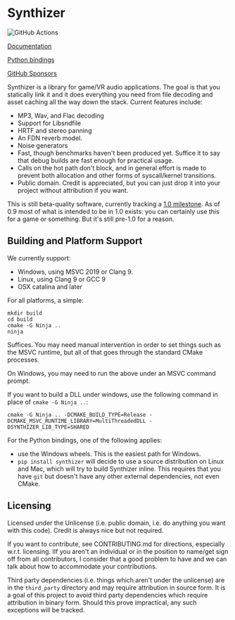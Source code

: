# Synthizer

![GitHub Actions](https://github.com/synthizer/synthizer/actions/workflows/ci.yaml/badge.svg)

[Documentation](https://synthizer.github.io/)

[Python bindings](https://pypi.org/project/synthizer/)

[GitHub Sponsors](https://github.com/sponsors/ahicks92)

Synthizer is a library for game/VR audio applications.  The goal is that you statically link it and it does everything
you need from file decoding and asset caching all the way down the stack.  Current features include:

- MP3, Wav, and Flac decoding
- Support for Libsndfile
- HRTF and stereo panning
- An FDN reverb model.
- Noise generators
- Fast, though benchmarks haven't been produced yet.  Suffice it to say that debug builds are fast enough for practical
  usage.
- Calls on the hot path don't block, and in general effort is made to prevent both allocation and other forms of
  syscall/kernel transitions.
- Public domain.  Credit is appreciated, but you can just drop it into your project without attribution if you want.

This is still beta-quality software, currently tracking a [1.0
milestone](https://github.com/synthizer/synthizer/milestone/2).  As of 0.9 most of what is intended to be in 1.0 exists:
you can certainly use this for a game or something.  But it's still pre-1.0 for a reason.

## Building and Platform Support

We currently support:

- Windows, using MSVC 2019 or Clang 9.
- Linux, using Clang 9 or GCC 9
- OSX catalina and later

For all platforms, a simple:

```
mkdir build
cd build
cmake -G Ninja ..
ninja
```

Suffices.  You may need manual intervention in order to set things such as the MSVC runtime, but all of that goes
through the standard CMake processes.

On Windows, you may need to run the above under an MSVC command prompt.

If you want to build a DLL under windows, use the following command in place of `cmake -G Ninja ..`:

```
cmake -G Ninja .. -DCMAKE_BUILD_TYPE=Release -DCMAKE_MSVC_RUNTIME_LIBRARY=MultiThreadedDLL -DSYNTHIZER_LIB_TYPE=SHARED
```

For the Python bindings, one of the following applies:

- use the Windows wheels.  This is the easiest path for Windows.
- `pip install synthizer` will decide to use a source distribution on Linux and Mac, which will try to build Synthizer
  inline.  This requires that you have `git` but doesn't have any other external dependencies, not even CMake.


## Licensing

Licensed under the Unlicense (i.e. public domain, i.e. do anything you want with this code).  Credit is always nice but
not required.

If you want to contribute, see CONTRIBUTING.md for directions, especially w.r.t. licensing.  IIf you aren't an
individual or in the position to name/get sign off from all contributors, I consider that a good problem to have and we
can talk about how to accommodate your contributions.

Third party dependencies (i.e. things which aren't under the unlicense) are in the `third_party` directory and may
require attribution in source form.  It is a goal of this project to avoid third party dependencies which require
attribution in binary form.  Should this prove impractical, any such exceptions will be tracked.
